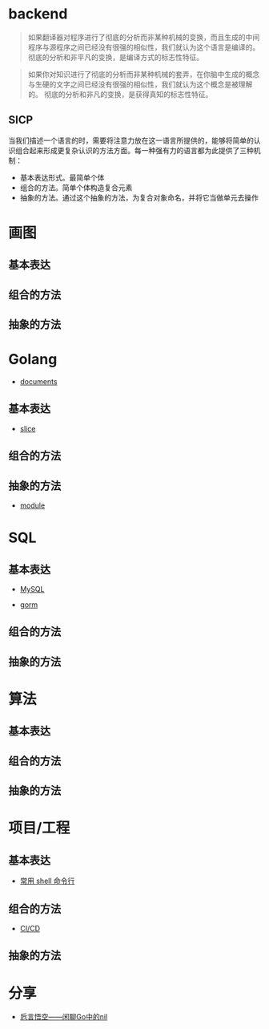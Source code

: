 # backend

> 如果翻译器对程序进行了彻底的分析而非某种机械的变换，而且生成的中间程序与源程序之间已经没有很强的相似性，我们就认为这个语言是编译的。 彻底的分析和非平凡的变换，是编译方式的标志性特征。

> 如果你对知识进行了彻底的分析而非某种机械的套弄，在你脑中生成的概念与生硬的文字之间已经没有很强的相似性，我们就认为这个概念是被理解的。 彻底的分析和非凡的变换，是获得真知的标志性特征。

## SICP

当我们描述一个语言的时，需要将注意力放在这一语言所提供的，能够将简单的认识组合起来形成更复杂认识的方法方面。每一种强有力的语言都为此提供了三种机制：

- 基本表达形式。最简单个体
- 组合的方法。简单个体构造复合元素
- 抽象的方法。通过这个抽象的方法，为复合对象命名，并将它当做单元去操作


# 画图

## 基本表达

## 组合的方法

## 抽象的方法


# Golang

- [documents](golang/documents.md)

## 基本表达

- [slice](golang/atom/slice/index.md)

## 组合的方法

## 抽象的方法

- [module](golang/abstract/module/index.md)


# SQL

## 基本表达

- [MySQL](sql/atom/mysql/index.md)

- [gorm](sql/atom/gorm/index.md)

## 组合的方法

## 抽象的方法


# 算法

## 基本表达

## 组合的方法

## 抽象的方法

# 项目/工程

## 基本表达

- [常用 shell 命令行](engineering/atom/shell/index.md)

## 组合的方法

- [CI/CD](engineering/atom/ci_cd/index.md)

## 抽象的方法


# 分享

- [卮言悟空——闲聊Go中的nil](101/nil/index.md)
